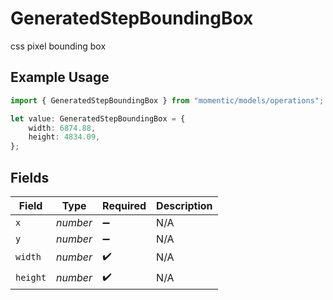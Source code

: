 # GeneratedStepBoundingBox

css pixel bounding box

## Example Usage

```typescript
import { GeneratedStepBoundingBox } from "momentic/models/operations";

let value: GeneratedStepBoundingBox = {
    width: 6874.88,
    height: 4834.09,
};
```

## Fields

| Field              | Type               | Required           | Description        |
| ------------------ | ------------------ | ------------------ | ------------------ |
| `x`                | *number*           | :heavy_minus_sign: | N/A                |
| `y`                | *number*           | :heavy_minus_sign: | N/A                |
| `width`            | *number*           | :heavy_check_mark: | N/A                |
| `height`           | *number*           | :heavy_check_mark: | N/A                |